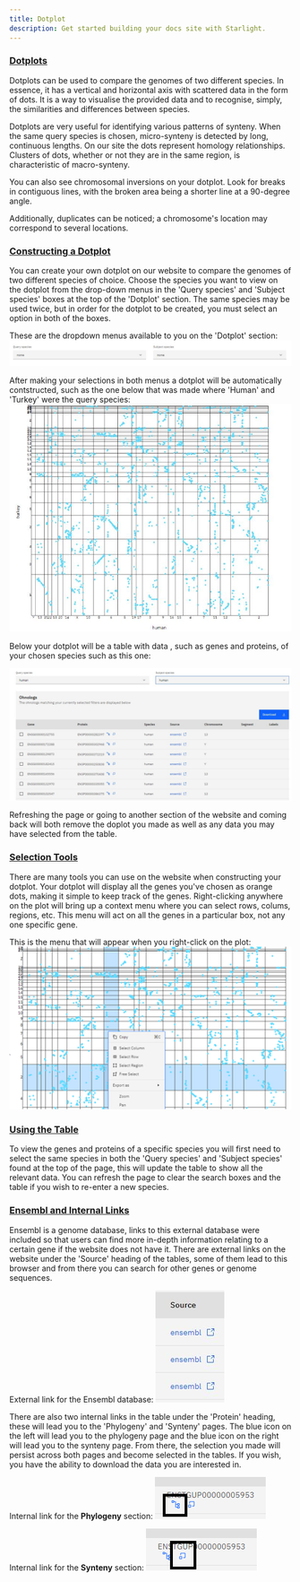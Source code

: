 ```yaml
---
title: Dotplot
description: Get started building your docs site with Starlight.
---
```



### <u> Dotplots </u>

Dotplots can be used to compare the genomes of two different species. In essence, it has a vertical and horizontal axis with scattered data in the form of dots. It is a way to visualise the provided data and to recognise, simply, the similarities and differences between species. 

Dotplots are very useful for identifying various patterns of synteny. When the same query species is chosen, micro-synteny is detected by long, continuous lengths. On our site the dots represent homology relationships. Clusters of dots, whether or not they are in the same region, is characteristic of macro-synteny.

You can also see chromosomal inversions on your dotplot. Look for breaks in contiguous lines, with the broken area being a shorter line at a 90-degree angle.

Additionally, duplicates can be noticed; a chromosome's location may correspond to several locations.

### <u> Constructing a Dotplot </u>

You can create your own dotplot on our website to compare the genomes of two different species of choice. Choose the species you want to view on the dotplot from the drop-down menus in the 'Query species' and 'Subject species' boxes at the top of the 'Dotplot' section. The same species may be used twice, but in order for the dotplot to be created, you must select an option in both of the boxes.

These are the dropdown menus available to you on the 'Dotplot' section:
![](../../../assets/dot_query_subject.jpg)

After making your selections in both menus a dotplot will be automatically contstructed, such as the one below that was made where 'Human' and 'Turkey' were the query species:
![](../../../assets/dotplot.jpg)

Below your dotplot will be a table with data , such as genes and proteins, of your chosen species such as this one:

![](../../../assets/dotplot_table.jpg)


Refreshing the page or going to another section of the website and coming back will both remove the doplot you made as well as any data you may have selected from the table.

### <u> Selection Tools </u>

There are many tools you can use on the website when constructing your dotplot. Your dotplot will display all the genes you've chosen as orange dots, making it simple to keep track of the genes. Right-clicking anywhere on the plot will bring up a context menu where you can select rows, colums, regions, etc. This menu will act on all the genes in a particular box, not any one specific gene. 

This is the menu that will appear when you right-click on the plot:
![](../../../assets/dot_menu.png)


### <u> Using the Table </u>

To view the genes and proteins of a specific species you will first need to select the same species in both the 'Query species' and 'Subject species' found at the top of the page, this will update the table to show all the relevant data. You can refresh the page to clear the search boxes and the table if you wish to re-enter a new species. 

### <u> Ensembl and Internal Links </u>

Ensembl is a genome database, links to this external database were included so that users can find more in-depth information relating to a certain gene if the website does not have it. There are external links on the website under the 'Source' heading of the tables, some of them lead to this browser and from there you can search for other genes or genome sequences. 

External link for the Ensembl database:
![](../../../assets/source.jpg)

There are also two internal links in the table under the 'Protein' heading, these will lead you to the 'Phylogeny' and 'Synteny' pages. The blue icon on the left will lead you to the phylogeny page and the blue icon on the right will lead you to the synteny page. From there, the selection you made will persist across both pages and become selected in the tables. If you wish, you have the ability to download the data you are interested in. 

Internal link for the <b>Phylogeny</b> section:
![](../../../assets/internal_tree.png)


Internal link for the <b>Synteny</b> section:
 ![](../../../assets/internal_synteny.png)


